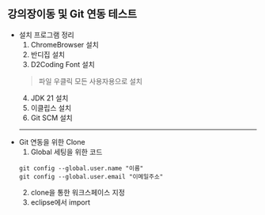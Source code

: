 ## 강의장이동 및 Git 연동 테스트 
- 설치 프로그램 정리
    1. ChromeBrowser 설치
    2. 반디집 설치
    3. D2Coding Font 설치 
    > 파일 우클릭 모든 사용자용으로 설치
    4. JDK 21 설치
    5. 이클립스 설치
    6. Git SCM 설치 
    ---
- Git 연동을 위한 Clone 
    1. Global 세팅을 위한 코드
    ```
    git config --global.user.name "이름"
    git config --global.user.email "이메일주소"
    ```
    2. clone을 통한 워크스페이스 지정
    3. eclipse에서 import